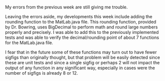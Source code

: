 My errors from the previous week are still giving me trouble. 

Leaving the errors aside, my developments this week include adding the rounding function to the MatLab.java file. This rounding function, provided by Dr. Bowring, uses BigDecimal to perform math and round large numbers properly and precisely. I was able to add this to the previously implemented tests and was able to verify the decimal/rounding point of about 7 functions for the MatLab.java file.

I fear that in the future some of these functions may turn out to have fewer sigfigs than originally thought, but that problem will be easily detected since these are unit tests and since a single sigfig or perhaps 2 will not impact the output of any function in any significant way, especially in cases were the number of sigfigs is already 8 or 12. 
